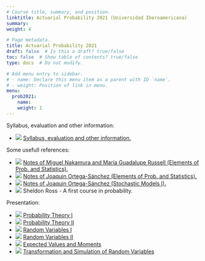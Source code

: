 ```yaml
---
# Course title, summary, and position.
linktitle: Actuarial Probability 2021 (Universidad Iberoamericana)
summary:
weight: 4

# Page metadata.
title: Actuarial Probability 2021
draft: false  # Is this a draft? true/false
toc: false  # Show table of contents? true/false
type: docs  # Do not modify.

# Add menu entry to sidebar.
# - name: Declare this menu item as a parent with ID `name`.
# - weight: Position of link in menu.
menu:
  prob2021:
    name:
    weight: 1
---
```


Syllabus, evaluation and other information:

<ul>
  <li>
    <span class="inline-svg"> <img src="book.svg"/>
      <a href="programa_prob_1_2021.pdf">
        Syllabus, evaluation and other information.
      </a>
    </span>
  </li>
</ul>

Some usefull references:

<ul>
  <li>
    <span class="inline-svg"> <img src="book.svg"/>
      <a href="notas_Nakamura_Russell_2019.pdf">
        Notes of Miguel Nakamura and María Guadalupe Russell (Elements of Prob. and Statistics).
      </a>
    </span>
  </li>
  <li>
    <span class="inline-svg"> <img src="book.svg"/>
      <a href="https://www.cimat.mx/~jortega/MaterialDidactico/EPyE09/Libro1.pdf">
        Notes of Joaquin Ortega-Sánchez (Elements of Prob. and Statistics).
      </a>
    </span>
  </li>
  <li>
    <span class="inline-svg"> <img src="book.svg"/>
      <a href="https://www.cimat.mx/~jortega/MaterialDidactico/modestoI16/ME1textov3.pdf">
        Notes of Joaquin Ortega-Sánchez (Stochastic Models I).
      </a>
    </span>
  </li>
  <li>
    <span class="inline-svg"> <img src="book.svg"/>
      Sheldon Ross - A first course in probability.
    </span>
  </li>
</ul>

Presentation:

<ul>
  <li>
    <span class="inline-svg"> <img src="tv.svg"/>
      <a href="probability_1_2021_part_1.pdf">
        Probability Theory I
      </a>
    </span>
  </li>
  <li>
    <span class="inline-svg"> <img src="tv.svg"/>
      <a href="probability_1_2021_part_2.pdf">
        Probability Theory II
      </a>
    </span>
  </li>
  <li>
    <span class="inline-svg"> <img src="tv.svg"/>
      <a href="probability_1_2021_part_3.pdf">
        Random Variables I
      </a>
    </span>
  </li>
  <li>
    <span class="inline-svg"> <img src="tv.svg"/>
      <a href="probability_1_2021_part_4.pdf">
        Random Variables II
      </a>
    </span>
  </li>
  <li>
    <span class="inline-svg"> <img src="tv.svg"/>
      <a href="probability_1_2021_part_5.pdf">
        Expected Values and Moments
      </a>
    </span>
  </li>
  <li>
    <span class="inline-svg"> <img src="tv.svg"/>
      <a href="probability_1_2021_part_6.pdf">
        Transformation and Simulation of Random Variables
      </a>
    </span>
  </li>
</ul>
